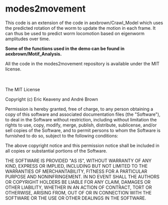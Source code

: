 # modes2movement

This code is an extension of the code in aexbrown/Crawl_Model which uses the predicted rotation of the worm to update the motion in each frame.  It can thus be used to predict worm locomotion based on eigenworm amplitudes over time.

**Some of the functions used in the demo can be found in aexbrown/Motif_Analysis.**

All the code in the modes2movement repository is available under the MIT license.
<br><br><br>

The MIT License

Copyright (c) Eric Keaveny and André Brown
 
Permission is hereby granted, free of charge, to any person obtaining a copy
of this software and associated documentation files (the "Software"), to deal
in the Software without restriction, including without limitation the rights
to use, copy, modify, merge, publish, distribute, sublicense, and/or sell
copies of the Software, and to permit persons to whom the Software is
furnished to do so, subject to the following conditions:
 
The above copyright notice and this permission notice shall be included in
all copies or substantial portions of the Software.
 
THE SOFTWARE IS PROVIDED "AS IS", WITHOUT WARRANTY OF ANY KIND, EXPRESS OR
IMPLIED, INCLUDING BUT NOT LIMITED TO THE WARRANTIES OF MERCHANTABILITY,
FITNESS FOR A PARTICULAR PURPOSE AND NONINFRINGEMENT. IN NO EVENT SHALL THE
AUTHORS OR COPYRIGHT HOLDERS BE LIABLE FOR ANY CLAIM, DAMAGES OR OTHER
LIABILITY, WHETHER IN AN ACTION OF CONTRACT, TORT OR OTHERWISE, ARISING FROM,
OUT OF OR IN CONNECTION WITH THE SOFTWARE OR THE USE OR OTHER DEALINGS IN
THE SOFTWARE.
